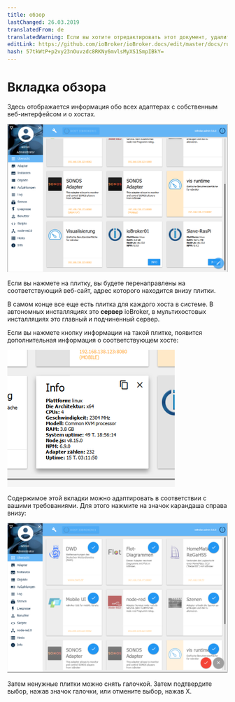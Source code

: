 ```yaml
---
title: обзор
lastChanged: 26.03.2019
translatedFrom: de
translatedWarning: Если вы хотите отредактировать этот документ, удалите поле «translationFrom», в противном случае этот документ будет снова автоматически переведен
editLink: https://github.com/ioBroker/ioBroker.docs/edit/master/docs/ru/admin/overview.md
hash: 57tkWtP+p2vy23nOuvzdc8RKNy6mvlsMyXS1SmpIBkY=
---
```

# Вкладка обзора
Здесь отображается информация обо всех адаптерах с собственным веб-интерфейсом и о хостах.

![Вкладка обзора](../../de/admin/media/ADMIN_Uebersicht.png)

Если вы нажмете на плитку, вы будете перенаправлены на соответствующий веб-сайт, адрес которого находится внизу плитки.

В самом конце все еще есть плитка для каждого хоста в системе. В автономных инсталляциях это **сервер** ioBroker, в мультихостовых инсталляциях это главный и подчиненный сервер.

Если вы нажмете кнопку информации на такой плитке, появится дополнительная информация о соответствующем хосте:

![Вкладка обзора](../../de/admin/media/ADMIN_Uebersicht_host.png)

Содержимое этой вкладки можно адаптировать в соответствии с вашими требованиями. Для этого нажмите на значок карандаша справа внизу:

![Вкладка обзора](../../de/admin/media/ADMIN_Uebersicht_edit.png)

Затем ненужные плитки можно снять галочкой. Затем подтвердите выбор, нажав значок галочки, или отмените выбор, нажав X.